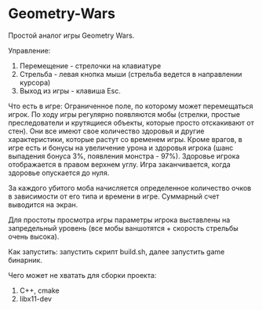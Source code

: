 # Geometry-Wars
Простой аналог игры Geometry Wars.

Управление:
1) Перемещение - стрелочки на клавиатуре
2) Стрельба - левая кнопка мыши (стрельба ведется в направлении курсора)
3) Выход из игры - клавиша Esc.


Что есть в игре:
Ограниченное поле, по которому может перемещаться игрок. По ходу игры регулярно появляются мобы (стрелки, простые преследователи и крутящиеся объекты, которые 
просто отскакивают от стен). Они все имеют свое количество здоровья и другие характеристики, которые растут со временем игры. Кроме врагов, в игре есть и бонусы на
увеличение урона и здоровья игрока (шанс выпадения бонуса 3%, появления монстра - 97%). Здоровье игрока отображается в правом верхнем углу. Игра заканчивается, когда здоровье опускается до нуля.

За каждого убитого моба начисляется определенное количество очков в зависимости от его типа и времени в игре. Суммарный счет выводится на экран.

Для простоты просмотра игры параметры игрока выставлены на запредельный уровень (все мобы ваншотятся + скорость стрельбы очень высока).


Как запустить: запустить скрипт build.sh, далее запустить game бинарник.

Чего может не хватать для сборки проекта:
1) C++, cmake
2) libx11-dev
